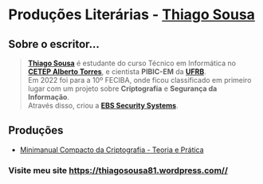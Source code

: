 # Produções Literárias - [**Thiago Sousa**](https://github.com/ThiagoSousa81)

## Sobre o escritor...
> [**Thiago Sousa**](https://github.com/ThiagoSousa81) é estudante do curso Técnico em Informática no [**CETEP Alberto Torres**](http://site-cetep.epizy.com/), e cientista **PIBIC-EM** da [**UFRB**](https://github.com/UFRB/). <br>Em 2022 foi para a 10º FECIBA, onde ficou classificado em primeiro lugar com um projeto sobre **Criptografia** e **Segurança da Informação**. <br>Através disso, criou a [**EBS Security Systems**](https://github.com/EBS-Security-Systems/).

## Produções

- [Minimanual Compacto da Criptografia - Teoria e Prática]()

### Visite meu site <https://thiagosousa81.wordpress.com//>

